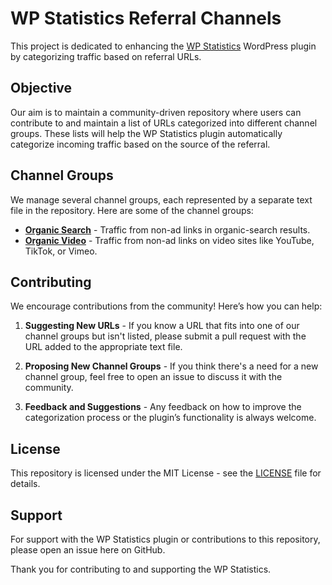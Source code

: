 # WP Statistics Referral Channels

This project is dedicated to enhancing the [WP Statistics](https://wp-statistics.com/) WordPress plugin by categorizing traffic based on referral URLs.

## Objective

Our aim is to maintain a community-driven repository where users can contribute to and maintain a list of URLs categorized into different channel groups. These lists will help the WP Statistics plugin automatically categorize incoming traffic based on the source of the referral.

## Channel Groups

We manage several channel groups, each represented by a separate text file in the repository. Here are some of the channel groups:

- **[Organic Search](organic_search.txt)** - Traffic from non-ad links in organic-search results.
- **[Organic Video](organic_video.txt)** - Traffic from non-ad links on video sites like YouTube, TikTok, or Vimeo.


## Contributing

We encourage contributions from the community! Here’s how you can help:

1. **Suggesting New URLs** - If you know a URL that fits into one of our channel groups but isn't listed, please submit a pull request with the URL added to the appropriate text file.

2. **Proposing New Channel Groups** - If you think there's a need for a new channel group, feel free to open an issue to discuss it with the community.

3. **Feedback and Suggestions** - Any feedback on how to improve the categorization process or the plugin’s functionality is always welcome.

## License

This repository is licensed under the MIT License - see the [LICENSE](LICENSE) file for details.

## Support

For support with the WP Statistics plugin or contributions to this repository, please open an issue here on GitHub.

Thank you for contributing to and supporting the WP Statistics.
